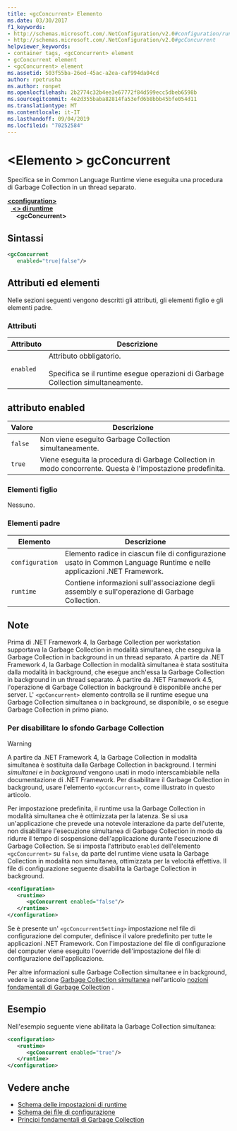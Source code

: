 ```yaml
---
title: <gcConcurrent> Elemento
ms.date: 03/30/2017
f1_keywords:
- http://schemas.microsoft.com/.NetConfiguration/v2.0#configuration/runtime/gcConcurrent
- http://schemas.microsoft.com/.NetConfiguration/v2.0#gcConcurrent
helpviewer_keywords:
- container tags, <gcConcurrent> element
- gcConcurrent element
- <gcConcurrent> element
ms.assetid: 503f55ba-26ed-45ac-a2ea-caf994da04cd
author: rpetrusha
ms.author: ronpet
ms.openlocfilehash: 2b2774c32b4ee3e67772f84d599ecc5dbeb6598b
ms.sourcegitcommit: 4e2d355baba82814fa53efd6b8bbb45bfe054d11
ms.translationtype: MT
ms.contentlocale: it-IT
ms.lasthandoff: 09/04/2019
ms.locfileid: "70252584"
---
```

# <a name="gcconcurrent-element"></a>\<Elemento > gcConcurrent

Specifica se in Common Language Runtime viene eseguita una procedura di Garbage Collection in un thread separato.

[ **\<configuration>** ](../configuration-element.md)\
&nbsp;&nbsp;[ **\<> di runtime**](runtime-element.md)\
&nbsp;&nbsp;&nbsp;&nbsp; **\<gcConcurrent>**  

## <a name="syntax"></a>Sintassi

```xml
<gcConcurrent
   enabled="true|false"/>
```

## <a name="attributes-and-elements"></a>Attributi ed elementi

Nelle sezioni seguenti vengono descritti gli attributi, gli elementi figlio e gli elementi padre.

### <a name="attributes"></a>Attributi

|Attributo|Descrizione|
|---------------|-----------------|
|`enabled`|Attributo obbligatorio.<br /><br /> Specifica se il runtime esegue operazioni di Garbage Collection simultaneamente.|

## <a name="enabled-attribute"></a>attributo enabled

|Valore|Descrizione|
|-----------|-----------------|
|`false`|Non viene eseguito Garbage Collection simultaneamente.|
|`true`|Viene eseguita la procedura di Garbage Collection in modo concorrente. Questa è l'impostazione predefinita.|

### <a name="child-elements"></a>Elementi figlio

Nessuno.

### <a name="parent-elements"></a>Elementi padre

|Elemento|Descrizione|
|-------------|-----------------|
|`configuration`|Elemento radice in ciascun file di configurazione usato in Common Language Runtime e nelle applicazioni .NET Framework.|
|`runtime`|Contiene informazioni sull'associazione degli assembly e sull'operazione di Garbage Collection.|

## <a name="remarks"></a>Note

Prima di .NET Framework 4, la Garbage Collection per workstation supportava la Garbage Collection in modalità simultanea, che eseguiva la Garbage Collection in background in un thread separato. A partire da .NET Framework 4, la Garbage Collection in modalità simultanea è stata sostituita dalla modalità in background, che esegue anch'essa la Garbage Collection in background in un thread separato. A partire da .NET Framework 4.5, l'operazione di Garbage Collection in background è disponibile anche per server. L' `<gcConcurrent>` elemento controlla se il runtime esegue una Garbage Collection simultanea o in background, se disponibile, o se esegue Garbage Collection in primo piano.

### <a name="to-disable-background-garbage-collection"></a>Per disabilitare lo sfondo Garbage Collection

> [!WARNING]
> A partire da .NET Framework 4, la Garbage Collection in modalità simultanea è sostituita dalla Garbage Collection in background. I termini *simultanei* e in *background* vengono usati in modo interscambiabile nella documentazione di .NET Framework. Per disabilitare il Garbage Collection in background, usare l'elemento `<gcConcurrent>`, come illustrato in questo articolo.

Per impostazione predefinita, il runtime usa la Garbage Collection in modalità simultanea che è ottimizzata per la latenza. Se si usa un'applicazione che prevede una notevole interazione da parte dell'utente, non disabilitare l'esecuzione simultanea di Garbage Collection in modo da ridurre il tempo di sospensione dell'applicazione durante l'esecuzione di Garbage Collection. Se si imposta l'attributo `enabled` dell'elemento `<gcConcurrent>` su `false`, da parte del runtime viene usata la Garbage Collection in modalità non simultanea, ottimizzata per la velocità effettiva. Il file di configurazione seguente disabilita la Garbage Collection in background.

```xml
<configuration>
   <runtime>
      <gcConcurrent enabled="false"/>
   </runtime>
</configuration>
```

 Se è presente un' `<gcConcurrentSetting>` impostazione nel file di configurazione del computer, definisce il valore predefinito per tutte le applicazioni .NET Framework. Con l'impostazione del file di configurazione del computer viene eseguito l'override dell'impostazione del file di configurazione dell'applicazione.

 Per altre informazioni sulle Garbage Collection simultanee e in background, vedere la sezione [Garbage Collection simultanea](../../../../standard/garbage-collection/fundamentals.md#concurrent-garbage-collection) nell'articolo [nozioni fondamentali di Garbage Collection](../../../../standard/garbage-collection/fundamentals.md) .

## <a name="example"></a>Esempio

Nell'esempio seguente viene abilitata la Garbage Collection simultanea:

```xml
<configuration>
   <runtime>
      <gcConcurrent enabled="true"/>
   </runtime>
</configuration>
```

## <a name="see-also"></a>Vedere anche

- [Schema delle impostazioni di runtime](index.md)
- [Schema dei file di configurazione](../index.md)
- [Principi fondamentali di Garbage Collection](../../../../standard/garbage-collection/fundamentals.md)
